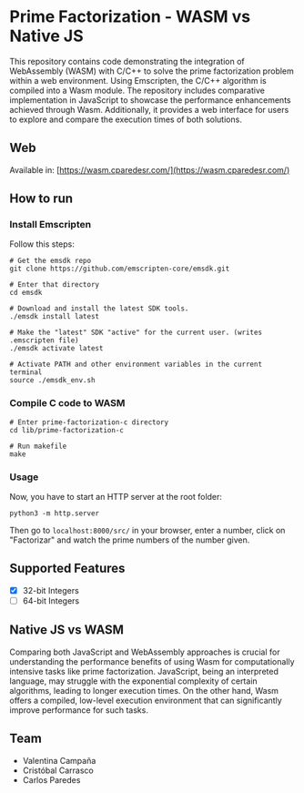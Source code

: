 # Prime Factorization - WASM vs Native JS

This repository contains code demonstrating the integration of WebAssembly (WASM) with C/C++ to solve the prime factorization problem within a web environment. Using Emscripten, the C/C++ algorithm is compiled into a Wasm module. The repository includes comparative implementation in JavaScript to showcase the performance enhancements achieved through Wasm. Additionally, it provides a web interface for users to explore and compare the execution times of both solutions.

## Web

Available in:  [https://wasm.cparedesr.com/](https://wasm.cparedesr.com/)

## How to run

### Install Emscripten

Follow this steps:
```
# Get the emsdk repo
git clone https://github.com/emscripten-core/emsdk.git

# Enter that directory
cd emsdk

# Download and install the latest SDK tools.
./emsdk install latest

# Make the "latest" SDK "active" for the current user. (writes .emscripten file)
./emsdk activate latest

# Activate PATH and other environment variables in the current terminal
source ./emsdk_env.sh
```

### Compile C code to WASM

```
# Enter prime-factorization-c directory
cd lib/prime-factorization-c

# Run makefile
make
```

### Usage

Now, you have to start an HTTP server at the root folder:
```
python3 -m http.server
```

Then go to `localhost:8000/src/` in your browser, enter a number, click on "Factorizar" and watch the prime numbers of the number given.


## Supported Features

- [x] 32-bit Integers
- [ ] 64-bit Integers

## Native JS vs WASM

Comparing both JavaScript and WebAssembly approaches is crucial for understanding the performance benefits of using Wasm for computationally intensive tasks like prime factorization. JavaScript, being an interpreted language, may struggle with the exponential complexity of certain algorithms, leading to longer execution times. On the other hand, Wasm offers a compiled, low-level execution environment that can significantly improve performance for such tasks.

## Team

- Valentina Campaña
- Cristóbal Carrasco
- Carlos Paredes
